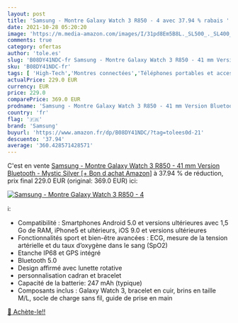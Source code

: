 ```yaml
---
layout: post
title: 'Samsung - Montre Galaxy Watch 3 R850 - 4 avec 37.94 % rabais '
date: 2021-10-28 05:20:20
image: 'https://m.media-amazon.com/images/I/31pd8Em5B8L._SL500_._SL400_.jpg'
comments: true
category: ofertas
author: 'tole.es'
slug: 'B08DY41NDC-fr Samsung - Montre Galaxy Watch 3 R850 - 41 mm Version...'
sku: 'B08DY41NDC-fr'
tags: [ 'High-Tech','Montres connectées','Téléphones portables et accessoires','samsung', ]
actualPrice: 229.0 EUR
currency: EUR
price: 229.0
comparePrice: 369.0 EUR
prodname: 'Samsung - Montre Galaxy Watch 3 R850 - 41 mm Version Bluetooth - Mystic Silver [+ Bon d achat Amazon]'
country: 'fr'
flag: '🇫🇷'
brand: 'Samsung'
buyurl: 'https://www.amazon.fr/dp/B08DY41NDC/?tag=tolees0d-21'
descuento: '37.94'
average: '360.428571428571'
---
```


C'est en vente [Samsung - Montre Galaxy Watch 3 R850 - 41 mm Version Bluetooth - Mystic Silver [+ Bon d achat Amazon]](https://www.amazon.fr/dp/B08DY41NDC/?tag=tolees0d-21)  à  37.94 % de réduction, prix final  229.0 EUR (original: 369.0 EUR) ici:

[![Samsung - Montre Galaxy Watch 3 R850 - 4](https://m.media-amazon.com/images/I/31pd8Em5B8L._SL500_._SL400_.jpg)](https://www.amazon.fr/dp/B08DY41NDC/?tag=tolees0d-21)

ℹ️:

- Compatibilité : Smartphones Android 5.0 et versions ultérieures avec 1,5 Go de RAM, iPhone5 et ultérieurs, iOS 9.0 et versions ultérieures
- Fonctionnalités sport et bien-être avancées : ECG, mesure de la tension artérielle et du taux d’oxygène dans le sang (SpO2)
- Etanche IP68 et GPS intégré
- Bluetooth 5.0
- Design affirmé avec lunette rotative
- personnalisation cadran et bracelet
- Capacité de la batterie: 247 mAh (typique)
- Composants inclus : Galaxy Watch 3, bracelet en cuir, brins en taille M/L, socle de charge sans fil, guide de prise en main

[🛒 Achète-le!!](https://www.amazon.fr/dp/B08DY41NDC/?tag=tolees0d-21)
